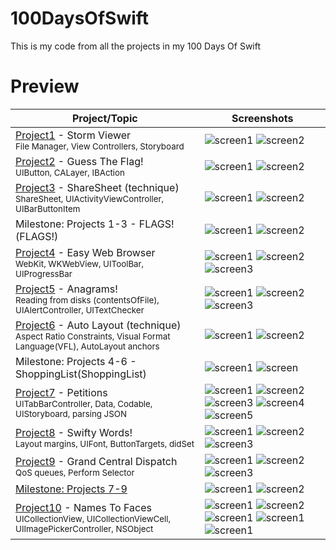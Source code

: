 # 100DaysOfSwift
This is my code from all the projects in my 100 Days Of Swift

# Preview
| Project/Topic | Screenshots |
| --------------|------------ |
| [Project1](https://github.com/khumargirdhar/100DaysOfSwift/tree/main/Project%201%20(UITableView)) - Storm Viewer <br/><sub> File Manager, View Controllers, Storyboard </sub>| ![screen1](https://github.com/khumargirdhar/100DaysOfSwift/blob/main/Project%201%20(UITableView)/Screenshots/small/P1-01.png) ![screen2](https://github.com/khumargirdhar/100DaysOfSwift/blob/main/Project%201%20(UITableView)/Screenshots/small/P1-02.png) |
[Project2](https://github.com/khumargirdhar/100DaysOfSwift/tree/main/Project2) - Guess The Flag! <br/><sub> UIButton, CALayer, IBAction</sub> | ![screen1](https://github.com/khumargirdhar/100DaysOfSwift/blob/main/Project2/Screenshots/small/P2-01.png) ![screen2](https://github.com/khumargirdhar/100DaysOfSwift/blob/main/Project2/Screenshots/small/P2-02.png) | 
[Project3](https://github.com/khumargirdhar/100DaysOfSwift/tree/main/Project3) - ShareSheet (technique) <br/><sub> ShareSheet, UIActivityViewController, UIBarButtonItem</sub>| ![screen1](https://github.com/khumargirdhar/100DaysOfSwift/blob/main/Project3/Screenshots/small/P3-01.png) ![screen2](https://github.com/khumargirdhar/100DaysOfSwift/blob/main/Project3/Screenshots/small/P3-02.png) |
Milestone: Projects 1-3 - FLAGS!(FLAGS!) | ![screen1](linkm1) ![screen2](linkm1) |
[Project4](https://github.com/khumargirdhar/100DaysOfSwift/tree/main/Project4) - Easy Web Browser <br/><sub>WebKit, WKWebView, UIToolBar, UIProgressBar</sub> | ![screen1](https://github.com/khumargirdhar/100DaysOfSwift/blob/main/Project4/Screenshots/small/P4-01.png) ![screen2](https://github.com/khumargirdhar/100DaysOfSwift/blob/main/Project4/Screenshots/small/P4-02.png) ![screen3](https://github.com/khumargirdhar/100DaysOfSwift/blob/main/Project4/Screenshots/small/P4-03.png)|
[Project5](https://github.com/khumargirdhar/100DaysOfSwift/tree/main/Project5) - Anagrams!<br/><sub>Reading from disks (contentsOfFile), UIAlertController, UITextChecker</sub> | ![screen1](https://github.com/khumargirdhar/100DaysOfSwift/blob/main/Project5/Screenshots/small/P5-01.png) ![screen2](https://github.com/khumargirdhar/100DaysOfSwift/blob/main/Project5/Screenshots/small/P5-02.png) ![screen3](https://github.com/khumargirdhar/100DaysOfSwift/blob/main/Project5/Screenshots/small/P5-03.png)|
[Project6](https://github.com/khumargirdhar/100DaysOfSwift/tree/main/Project6b) - Auto Layout (technique)<br/><sub>Aspect Ratio Constraints, Visual Format Language(VFL), AutoLayout anchors</sub> | ![screen1](https://github.com/khumargirdhar/100DaysOfSwift/blob/main/Project6b/Screenshots/small/P6-01.png) ![screen2](https://github.com/khumargirdhar/100DaysOfSwift/blob/main/Project6b/Screenshots/small/P6-02.png) |
Milestone: Projects 4-6 - ShoppingList(ShoppingList)| ![screen1](linkm2) ![screen](linkm2) |
[Project7](https://github.com/khumargirdhar/100DaysOfSwift/tree/main/Project7) - Petitions<br/><sub>UITabBarController, Data, Codable, UIStoryboard, parsing JSON</sub> | ![screen1](https://github.com/khumargirdhar/100DaysOfSwift/blob/main/Project7/Screenshots/small/P7-01.png) ![screen2](https://github.com/khumargirdhar/100DaysOfSwift/blob/main/Project7/Screenshots/small/P7-02.png) ![screen3](https://github.com/khumargirdhar/100DaysOfSwift/blob/main/Project7/Screenshots/small/P7-03.png) ![screen4](https://github.com/khumargirdhar/100DaysOfSwift/blob/main/Project7/Screenshots/small/P7-04.png) ![screen5](https://github.com/khumargirdhar/100DaysOfSwift/blob/main/Project7/Screenshots/small/P7-05.png)|
[Project8](https://github.com/khumargirdhar/100DaysOfSwift/tree/main/Project8) - Swifty Words! <br/><sub>Layout margins, UIFont, ButtonTargets, didSet</sub> | ![screen1](https://github.com/khumargirdhar/100DaysOfSwift/blob/main/Project8/Screenshots/small/P8-01.png) ![screen2](https://github.com/khumargirdhar/100DaysOfSwift/blob/main/Project8/Screenshots/small/P8-02.png) ![screen3](https://github.com/khumargirdhar/100DaysOfSwift/blob/main/Project8/Screenshots/small/P8-03.png)|
[Project9](https://github.com/khumargirdhar/100DaysOfSwift/tree/main/Project9) - Grand Central Dispatch <br/><sub>QoS queues, Perform Selector</sub> | ![screen1](https://github.com/khumargirdhar/100DaysOfSwift/blob/main/Project9/Screenshots/small/P9-01.png) ![screen2](https://github.com/khumargirdhar/100DaysOfSwift/blob/main/Project9/Screenshots/small/P9-02.png) ![screen3](https://github.com/khumargirdhar/100DaysOfSwift/blob/main/Project9/Screenshots/small/P9-03.png) |
[Milestone: Projects 7-9](https://github.com/khumargirdhar/100DaysOfSwift/tree/main/Project10) | ![screen1](linkm2) ![screen2](linkm2) |
[Project10](https://github.com/khumargirdhar/100DaysOfSwift/tree/main/Project10) - Names To Faces <br/><sub>UICollectionView, UICollectionViewCell, UIImagePickerController, NSObject</sub> | ![screen1](https://github.com/khumargirdhar/100DaysOfSwift/blob/main/Project10/Screenshots/small/P10-01.png) ![screen2](https://github.com/khumargirdhar/100DaysOfSwift/blob/main/Project10/Screenshots/small/P10-02.png) ![screen1](https://github.com/khumargirdhar/100DaysOfSwift/blob/main/Project10/Screenshots/small/P10-03.png) ![screen1](https://github.com/khumargirdhar/100DaysOfSwift/blob/main/Project10/Screenshots/small/P10-04.png) ![screen1](https://github.com/khumargirdhar/100DaysOfSwift/blob/main/Project10/Screenshots/small/P10-05.png) |
